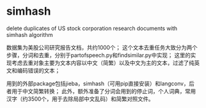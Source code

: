 # simhash
delete duplicates of US stock corporation research documents with simhash algorithm

数据集为美股公司研究报告文档，共约1000个；
这个文本去重任务大致分为两个步骤，分词和去重，分别于partofspeech.py和findsimilar.py中实现；
这里的实现考虑去重对象主要为文本内容以中文（简繁）以及中文为主的文本，过滤了纯英文和编码错误的文本；

用到的外部package包括jieba，simhash（可用pip直接安装）和langconv，后者用于中文简繁转换；
此外，额外准备了分词会用到的停止词，个人词典，常用汉字（约3500个，用于去除局部中文乱码）和简繁对照文件。


